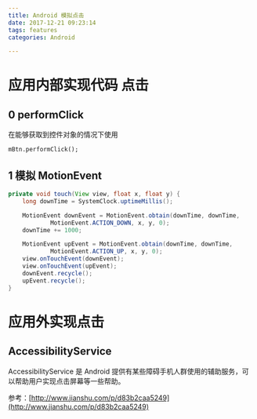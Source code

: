 ```yaml
---
title: Android 模拟点击
date: 2017-12-21 09:23:14
tags: features
categories: Android

---
```




# 应用内部实现代码 点击

## 0 performClick

在能够获取到控件对象的情况下使用

```
mBtn.performClick();
```

## 1 模拟 MotionEvent

```java
private void touch(View view, float x, float y) {
    long downTime = SystemClock.uptimeMillis();

    MotionEvent downEvent = MotionEvent.obtain(downTime, downTime,
            MotionEvent.ACTION_DOWN, x, y, 0);
    downTime += 1000;

    MotionEvent upEvent = MotionEvent.obtain(downTime, downTime,
            MotionEvent.ACTION_UP, x, y, 0);
    view.onTouchEvent(downEvent);
    view.onTouchEvent(upEvent);
    downEvent.recycle();
    upEvent.recycle();
}
```

# 应用外实现点击 

## AccessibilityService

AccessibilityService 是 Android 提供有某些障碍手机人群使用的辅助服务，可以帮助用户实现点击屏幕等一些帮助。





参考：[http://www.jianshu.com/p/d83b2caa5249](http://www.jianshu.com/p/d83b2caa5249)